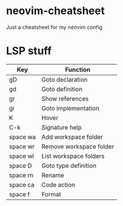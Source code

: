 # neovim-cheatsheet
Just a cheatsheet for my neovim config
# LSP stuff

| Key      | Function |
| ----------- | ----------- |
| gD       | Goto declaration       |
| gd   | Goto definition        |
| gr | Show references |
| gi | Goto implementation |
| K | Hover |
| C-k | Signature help |
| space wa | Add workspace folder |
| space wr | Remove workspace folder |
| space wl | List workspace folders |
| space D | Goto type definition |
| space rn | Rename |
| space ca | Code action |
| space f | Format |

